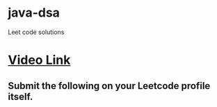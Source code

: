 # java-dsa

Leet code solutions

# [Video Link](https://youtu.be/n60Dn0UsbEk)

## Submit the following on your Leetcode profile itself.
